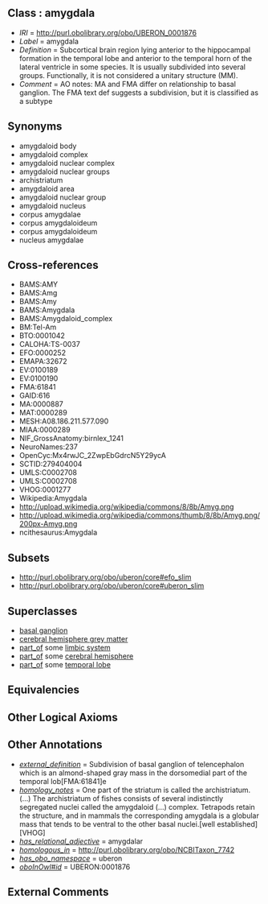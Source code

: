 
## Class : amygdala

 * *IRI* = http://purl.obolibrary.org/obo/UBERON_0001876
 * *Label* = amygdala
 * *Definition* = Subcortical brain region lying anterior to the hippocampal formation in the temporal lobe and anterior to the temporal horn of the lateral ventricle in some species. It is usually subdivided into several groups. Functionally, it is not considered a unitary structure (MM).
 * *Comment* = AO notes: MA and FMA differ on relationship to basal ganglion. The FMA text def suggests a subdivision, but it is classified as a subtype

## Synonyms

 * amygdaloid body
 * amygdaloid complex
 * amygdaloid nuclear complex
 * amygdaloid nuclear groups
 * archistriatum
 * amygdaloid area
 * amygdaloid nuclear group
 * amygdaloid nucleus
 * corpus amygdalae
 * corpus amygdaloideum
 * corpus amygdaloideum
 * nucleus amygdalae

## Cross-references

 * BAMS:AMY
 * BAMS:Amg
 * BAMS:Amy
 * BAMS:Amygdala
 * BAMS:Amygdaloid_complex
 * BM:Tel-Am
 * BTO:0001042
 * CALOHA:TS-0037
 * EFO:0000252
 * EMAPA:32672
 * EV:0100189
 * EV:0100190
 * FMA:61841
 * GAID:616
 * MA:0000887
 * MAT:0000289
 * MESH:A08.186.211.577.090
 * MIAA:0000289
 * NIF_GrossAnatomy:birnlex_1241
 * NeuroNames:237
 * OpenCyc:Mx4rwJC_2ZwpEbGdrcN5Y29ycA
 * SCTID:279404004
 * UMLS:C0002708
 * UMLS:C0002708
 * VHOG:0001277
 * Wikipedia:Amygdala
 * http://upload.wikimedia.org/wikipedia/commons/8/8b/Amyg.png
 * http://upload.wikimedia.org/wikipedia/commons/thumb/8/8b/Amyg.png/200px-Amyg.png
 * ncithesaurus:Amygdala

## Subsets

 * http://purl.obolibrary.org/obo/uberon/core#efo_slim
 * http://purl.obolibrary.org/obo/uberon/core#uberon_slim

## Superclasses

 * [basal ganglion](../../UBERON/20/UBERON_0002420.md)
 * [cerebral hemisphere grey matter](../../UBERON/01/UBERON_0005401.md)
 * [part_of](../../BFO/50/BFO_0000050.md) some [limbic system](../../UBERON/49/UBERON_0000349.md)
 * [part_of](../../BFO/50/BFO_0000050.md) some [cerebral hemisphere](../../UBERON/69/UBERON_0001869.md)
 * [part_of](../../BFO/50/BFO_0000050.md) some [temporal lobe](../../UBERON/71/UBERON_0001871.md)

## Equivalencies


## Other Logical Axioms


## Other Annotations

 * *[external_definition](../../UBPROP/01/UBPROP_0000001.md)* = Subdivision of basal ganglion of telencephalon which is an almond-shaped gray mass in the dorsomedial part of the temporal lob[FMA:61841]e
 * *[homology_notes](../../UBPROP/03/UBPROP_0000003.md)* = One part of the striatum is called the archistriatum. (...) The archistriatum of fishes consists of several indistinctly segregated nuclei called the amygdaloid (...) complex. Tetrapods retain the structure, and in mammals the corresponding amygdala is a globular mass that tends to be ventral to the other basal nuclei.[well established][VHOG]
 * *[has_relational_adjective](../../UBPROP/07/UBPROP_0000007.md)* = amygdalar
 * *[homologous_in](../../core#homologous/in/core#homologous_in.md)* = http://purl.obolibrary.org/obo/NCBITaxon_7742
 * *[has_obo_namespace](../../ce/oboInOwl#hasOBONamespace.md)* = uberon
 * *[oboInOwl#id](../../id/oboInOwl#id.md)* = UBERON:0001876

## External Comments

